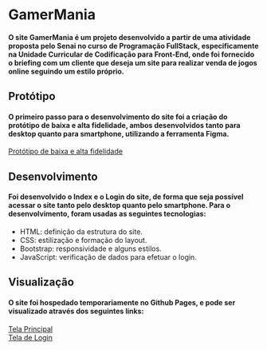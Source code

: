 <h1>GamerMania</h1>
<h4>O site GamerMania é um projeto desenvolvido a partir de uma atividade proposta pelo Senai no
curso de Programação FullStack, especificamente na Unidade Curricular de Codificação para Front-End, onde foi 
fornecido o briefing com um cliente que deseja um site para realizar venda de jogos online seguindo um estilo próprio.</h4>

<h2>Protótipo</h2>
<h4>O primeiro passo para o desenvolvimento do site foi a criação do protótipo de baixa e alta fidelidade, ambos desenvolvidos tanto para desktop quanto para smartphone, utilizando a ferramenta Figma.</h4>
<a href="https://www.figma.com/design/MDEcZKbYvaWk65rl5Jwhhb/Projeto-Senai--GamerMania?node-id=245-291&t=oUpX7eRkDS1wYP8b-1">Protótipo de baixa e alta fidelidade</a>

<h2>Desenvolvimento</h2>
<h4>Foi desenvolvido o Index e o Login do site, de forma que seja possível acessar o site tanto pelo desktop quanto pelo smartphone. Para o desenvolvimento, foram usadas as seguintes tecnologias:</h4>
<ul>
    <li>HTML: definição da estrutura do site.</li>
    <li>CSS: estilização e formação do layout.</li>
    <li>Bootstrap: responsividade e alguns estilos.</li>
    <li>JavaScript: verificação de dados para efetuar o login.</li>
</ul>

<h2>Visualização</h2>
<h4>O site foi hospedado temporariamente no Github Pages, e pode ser visualizado através dos seguintes links:</h4>
<a href="https://fernanda-farias.github.io/GamerMania/">Tela Principal</a><br>
<a href="https://fernanda-farias.github.io/GamerMania/login.html">Tela de Login</a>

